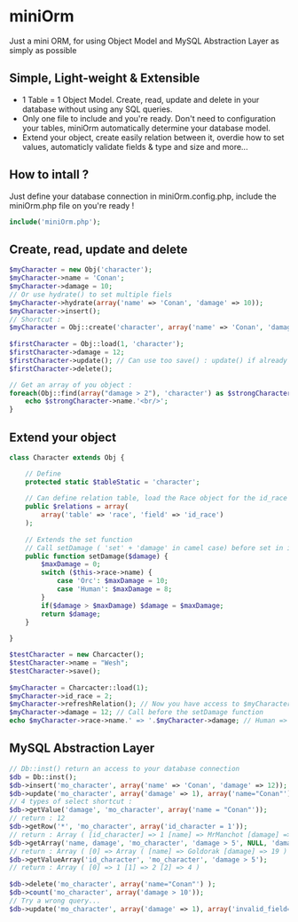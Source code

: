 miniOrm
=======
Just a mini ORM, for using Object Model and MySQL Abstraction Layer as simply as possible

Simple, Light-weight & Extensible
--------
+ 1 Table = 1 Object Model. Create, read, update and delete in your database without using any SQL queries. 
+ Only one file to include and you're ready. Don't need to configuration your tables, miniOrm automatically determine your database model. 
+ Extend your object, create easily relation between it, overdie how to set values, automaticly validate fields & type and size and more... 

How to intall ?
--------
Just define your database connection in miniOrm.config.php, include the miniOrm.php file on you're ready !

```php
include('miniOrm.php');
```

Create, read, update and delete
--------

```php
$myCharacter = new Obj('character');
$myCharacter->name = 'Conan';
$myCharacter->damage = 10;
// Or use hydrate() to set multiple fiels
$myCharacter->hydrate(array('name' => 'Conan', 'damage' => 10));
$myCharacter->insert();
// Shortcut :
$myCharacter = Obj::create('character', array('name' => 'Conan', 'damage' => 10));
 
$firstCharacter = Obj::load(1, 'character');
$firstCharacter->damage = 12;
$firstCharacter->update(); // Can use too save() : update() if already exist, else insert()
$firstCharacter->delete();

// Get an array of you object :
foreach(Obj::find(array("damage > 2"), 'character') as $strongCharacter) {
	echo $strongCharacter->name.'<br/>';
}
```

Extend your object
--------

```php
class Character extends Obj {

	// Define
	protected static $tableStatic = 'character';
     
    // Can define relation table, load the Race object for the id_race field
    public $relations = array(
        array('table' => 'race', 'field' => 'id_race')
    );
 
    // Extends the set function
    // Call setDamage ( 'set' + 'damage' in camel case) before set in in the object
    public function setDamage($damage) {
        $maxDamage = 0;
        switch ($this->race->name) {
            case 'Orc': $maxDamage = 10;
            case 'Human': $maxDamage = 8;
        }
        if($damage > $maxDamage) $damage = $maxDamage;
        return $damage;
    }
     
}

$testCharacter = new Charcacter();
$testCharacter->name = "Wesh";
$testCharacter->save();
 
$myCharacter = Charcacter::load(1);
$myCharacter->id_race = 2;
$myCharacter->refreshRelation(); // Now you have access to $myCharacter->race as an Obj
$myCharacter->damage = 12; // Call before the setDamage function
echo $myCharacter->race->name.' => '.$myCharacter->damage; // Human => 8
```

MySQL Abstraction Layer
--------

```php
// Db::inst() return an access to your database connection
$db = Db::inst();
$db->insert('mo_character', array('name' => 'Conan', 'damage' => 12));
$db->update('mo_character', array('damage' => 1), array('name="Conan"') );
// 4 types of select shortcut :
$db->getValue('damage', 'mo_character', array('name = "Conan"'));
// return : 12
$db->getRow('*', 'mo_character', array('id_character = 1'));
// return : Array ( [id_character] => 1 [name] => MrManchot [damage] => 10 )
$db->getArray('name, damage', 'mo_character', 'damage > 5', NULL, 'damage DESC', '0,2');
// return : Array ( [0] => Array ( [name] => Goldorak [damage] => 19 ) [1] => Array (...
$db->getValueArray('id_character', 'mo_character', 'damage > 5');
// return : Array ( [0] => 1 [1] => 2 [2] => 4 )
 
$db->delete('mo_character', array('name="Conan"') );
$db->count('mo_character', array('damage > 10'));
// Try a wrong query...
$db->update('mo_character', array('damage' => 1), array('invalid_field="Toto"') );
```
